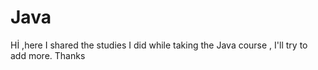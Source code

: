 # Java
Hİ ,here I shared the  studies I did while taking the Java course , I'll try to add more. Thanks
